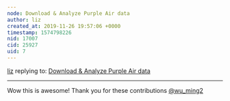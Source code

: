```yaml
---
node: Download & Analyze Purple Air data
author: liz
created_at: 2019-11-26 19:57:06 +0000
timestamp: 1574798226
nid: 17007
cid: 25927
uid: 7
---
```




[liz](../profile/liz) replying to: [Download & Analyze Purple Air data](../notes/jiteovien/08-28-2018/download-analyze-your-purple-air-data)

----
Wow this is awesome! Thank you for these contributions [@wu_ming2](/profile/wu_ming2)